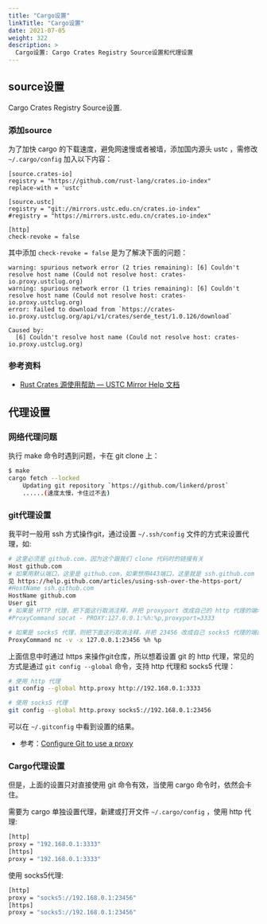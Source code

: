 ```yaml
---
title: "Cargo设置"
linkTitle: "Cargo设置"
date: 2021-07-05
weight: 322
description: >
  Cargo设置: Cargo Crates Registry Source设置和代理设置
---
```


## source设置

Cargo Crates Registry Source设置.

### 添加source

为了加快 cargo 的下载速度，避免网速慢或者被墙，添加国内源头 ustc ，需修改 `~/.cargo/config` 加入以下内容： 

```properties
[source.crates-io]
registry = "https://github.com/rust-lang/crates.io-index"
replace-with = 'ustc'

[source.ustc]
registry = "git://mirrors.ustc.edu.cn/crates.io-index"
#registry = "https://mirrors.ustc.edu.cn/crates.io-index"

[http]
check-revoke = false
```

其中添加 `check-revoke = false` 是为了解决下面的问题：

```
warning: spurious network error (2 tries remaining): [6] Couldn't resolve host name (Could not resolve host: crates-io.proxy.ustclug.org)
warning: spurious network error (1 tries remaining): [6] Couldn't resolve host name (Could not resolve host: crates-io.proxy.ustclug.org)
error: failed to download from `https://crates-io.proxy.ustclug.org/api/v1/crates/serde_test/1.0.126/download`

Caused by:
  [6] Couldn't resolve host name (Could not resolve host: crates-io.proxy.ustclug.org)

```



### 参考资料

- [Rust Crates 源使用帮助 — USTC Mirror Help 文档](http://mirrors.ustc.edu.cn/help/crates.io-index.html)

## 代理设置

### 网络代理问题

执行 make 命令时遇到问题，卡在 git clone 上：

```bash
$ make
cargo fetch --locked
    Updating git repository `https://github.com/linkerd/prost`
    ......(速度太慢，卡住过不去)
```

### git代理设置

我平时一般用 ssh 方式操作git，通过设置 `~/.ssh/config` 文件的方式来设置代理，如:

```bash
# 这里必须是 github.com，因为这个跟我们 clone 代码时的链接有关
Host github.com
# 如果用默认端口，这里是 github.com，如果想用443端口，这里就是 ssh.github.com 详
见 https://help.github.com/articles/using-ssh-over-the-https-port/
#HostName ssh.github.com
HostName github.com
User git
# 如果是 HTTP 代理，把下面这行取消注释，并把 proxyport 改成自己的 http 代理的端>口
#ProxyCommand socat - PROXY:127.0.0.1:%h:%p,proxyport=3333

# 如果是 socks5 代理，则把下面这行取消注释，并把 23456 改成自己 socks5 代理的端口
ProxyCommand nc -v -x 127.0.0.1:23456 %h %p
```

上面信息中时通过 https 来操作git仓库，所以想着设置 git 的 http 代理，常见的方式是通过 `git config --global` 命令，支持 http 代理和 socks5 代理：

```bash
# 使用 http 代理
git config --global http.proxy http://192.168.0.1:3333

# 使用 socks5 代理
git config --global http.proxy socks5://192.168.0.1:23456
```

可以在 `~/.gitconfig` 中看到设置的结果。

- 参考：[Configure Git to use a proxy](https://gist.github.com/evantoli/f8c23a37eb3558ab8765)

### Cargo代理设置

但是，上面的设置只对直接使用 git 命令有效，当使用 cargo 命令时，依然会卡住。

需要为 cargo 单独设置代理，新建或打开文件 `~/.cargo/config` ，使用 http 代理:

```bash
[http]
proxy = "192.168.0.1:3333"
[https]
proxy = "192.168.0.1:3333"
```

使用 socks5代理:

```bash
[http]
proxy = "socks5://192.168.0.1:23456"
[https]
proxy = "socks5://192.168.0.1:23456"
```

